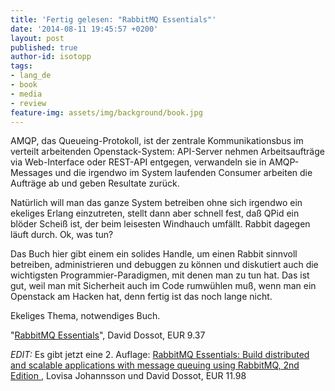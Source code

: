 ```yaml
---
title: 'Fertig gelesen: "RabbitMQ Essentials"'
date: '2014-08-11 19:45:57 +0200'
layout: post
published: true
author-id: isotopp
tags:
- lang_de
- book
- media
- review
feature-img: assets/img/background/book.jpg
---
```

AMQP, das Queueing-Protokoll, ist der zentrale Kommunikationsbus im verteilt arbeitenden Openstack-System: API-Server nehmen Arbeitsaufträge via Web-Interface oder REST-API entgegen, verwandeln sie in AMQP-Messages und die irgendwo im System laufenden Consumer arbeiten die Aufträge ab und geben Resultate zurück.

Natürlich will man das ganze System betreiben ohne sich irgendwo ein ekeliges Erlang einzutreten, stellt dann aber schnell fest, daß QPid ein blöder Scheiß ist, der beim leisesten Windhauch umfällt. Rabbit dagegen läuft durch. Ok, was tun?

Das Buch hier gibt einem ein solides Handle, um einen Rabbit sinnvoll betreiben, administrieren und debuggen zu können und diskutiert auch die wichtigsten Programmier-Paradigmen, mit denen man zu tun hat. Das ist gut, weil man mit Sicherheit auch im Code rumwühlen muß, wenn man ein Openstack am Hacken hat, denn fertig ist das noch lange nicht.

Ekeliges Thema, notwendiges Buch.

"[RabbitMQ Essentials](https://www.amazon.de/RabbitMQ-Essentials-English-David-Dossot-ebook/dp/B00JZMZ1PI/)", David Dossot, EUR 9.37

*EDIT:* Es gibt jetzt eine 2. Auflage: [RabbitMQ Essentials: Build distributed and scalable applications with message queuing using RabbitMQ, 2nd Edition ](https://www.amazon.de/RabbitMQ-Essentials-distributed-scalable-applications-ebook/dp/B089ZWKT3W/), Lovisa Johannsson und David Dossot, EUR 11.98
